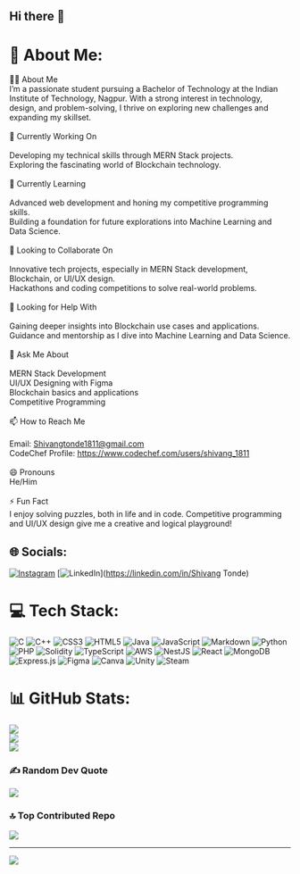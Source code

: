 ## Hi there 👋

# 💫 About Me:
👨‍🎓 About Me<br>I’m a passionate student pursuing a Bachelor of Technology at the Indian Institute of Technology, Nagpur. With a strong interest in technology, design, and problem-solving, I thrive on exploring new challenges and expanding my skillset.<br><br>🔭 Currently Working On<br><br>Developing my technical skills through MERN Stack projects.<br>Exploring the fascinating world of Blockchain technology.<br><br>🌱 Currently Learning<br><br>Advanced web development and honing my competitive programming skills.<br>Building a foundation for future explorations into Machine Learning and Data Science.<br><br>👯 Looking to Collaborate On<br><br>Innovative tech projects, especially in MERN Stack development, Blockchain, or UI/UX design.<br>Hackathons and coding competitions to solve real-world problems.<br><br>🤔 Looking for Help With<br><br>Gaining deeper insights into Blockchain use cases and applications.<br>Guidance and mentorship as I dive into Machine Learning and Data Science.<br><br>💬 Ask Me About<br><br>MERN Stack Development<br>UI/UX Designing with Figma<br>Blockchain basics and applications<br>Competitive Programming<br><br>📫 How to Reach Me<br><br>Email: Shivangtonde1811@gmail.com<br>CodeChef Profile: https://www.codechef.com/users/shivang_1811<br><br>😄 Pronouns<br>He/Him<br><br>⚡ Fun Fact<br>I enjoy solving puzzles, both in life and in code. Competitive programming and UI/UX design give me a creative and logical playground!


## 🌐 Socials:
[![Instagram](https://img.shields.io/badge/Instagram-%23E4405F.svg?logo=Instagram&logoColor=white)](https://instagram.com/shivang_tonde_18) [![LinkedIn](https://img.shields.io/badge/LinkedIn-%230077B5.svg?logo=linkedin&logoColor=white)](https://linkedin.com/in/Shivang Tonde) 

# 💻 Tech Stack:
![C](https://img.shields.io/badge/c-%2300599C.svg?style=for-the-badge&logo=c&logoColor=white) ![C++](https://img.shields.io/badge/c++-%2300599C.svg?style=for-the-badge&logo=c%2B%2B&logoColor=white) ![CSS3](https://img.shields.io/badge/css3-%231572B6.svg?style=for-the-badge&logo=css3&logoColor=white) ![HTML5](https://img.shields.io/badge/html5-%23E34F26.svg?style=for-the-badge&logo=html5&logoColor=white) ![Java](https://img.shields.io/badge/java-%23ED8B00.svg?style=for-the-badge&logo=openjdk&logoColor=white) ![JavaScript](https://img.shields.io/badge/javascript-%23323330.svg?style=for-the-badge&logo=javascript&logoColor=%23F7DF1E) ![Markdown](https://img.shields.io/badge/markdown-%23000000.svg?style=for-the-badge&logo=markdown&logoColor=white) ![Python](https://img.shields.io/badge/python-3670A0?style=for-the-badge&logo=python&logoColor=ffdd54) ![PHP](https://img.shields.io/badge/php-%23777BB4.svg?style=for-the-badge&logo=php&logoColor=white) ![Solidity](https://img.shields.io/badge/Solidity-%23363636.svg?style=for-the-badge&logo=solidity&logoColor=white) ![TypeScript](https://img.shields.io/badge/typescript-%23007ACC.svg?style=for-the-badge&logo=typescript&logoColor=white) ![AWS](https://img.shields.io/badge/AWS-%23FF9900.svg?style=for-the-badge&logo=amazon-aws&logoColor=white) ![NestJS](https://img.shields.io/badge/nestjs-%23E0234E.svg?style=for-the-badge&logo=nestjs&logoColor=white) ![React](https://img.shields.io/badge/react-%2320232a.svg?style=for-the-badge&logo=react&logoColor=%2361DAFB) ![MongoDB](https://img.shields.io/badge/MongoDB-%234ea94b.svg?style=for-the-badge&logo=mongodb&logoColor=white) ![Express.js](https://img.shields.io/badge/express.js-%23404d59.svg?style=for-the-badge&logo=express&logoColor=%2361DAFB) ![Figma](https://img.shields.io/badge/figma-%23F24E1E.svg?style=for-the-badge&logo=figma&logoColor=white) ![Canva](https://img.shields.io/badge/Canva-%2300C4CC.svg?style=for-the-badge&logo=Canva&logoColor=white) ![Unity](https://img.shields.io/badge/unity-%23000000.svg?style=for-the-badge&logo=unity&logoColor=white) ![Steam](https://img.shields.io/badge/steam-%23000000.svg?style=for-the-badge&logo=steam&logoColor=white)
# 📊 GitHub Stats:
![](https://github-readme-stats.vercel.app/api?username=cybercondor18&theme=dark&hide_border=false&include_all_commits=true&count_private=true)<br/>
![](https://github-readme-streak-stats.herokuapp.com/?user=cybercondor18&theme=dark&hide_border=false)<br/>
![](https://github-readme-stats.vercel.app/api/top-langs/?username=cybercondor18&theme=dark&hide_border=false&include_all_commits=true&count_private=true&layout=compact)

### ✍️ Random Dev Quote
![](https://quotes-github-readme.vercel.app/api?type=horizontal&theme=radical)

### 🔝 Top Contributed Repo
![](https://github-contributor-stats.vercel.app/api?username=cybercondor18&limit=5&theme=dark&combine_all_yearly_contributions=true)

---
[![](https://visitcount.itsvg.in/api?id=cybercondor18&icon=2&color=0)](https://visitcount.itsvg.in)

<!-- Proudly created with GPRM ( https://gprm.itsvg.in ) -->
